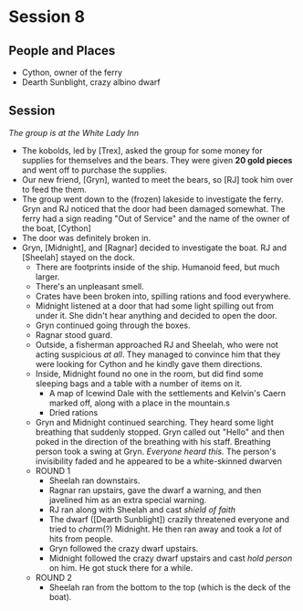 
# Session 8
## People and Places
* Cython, owner of the ferry
* Dearth Sunblight, crazy albino dwarf
## Session
_The group is at the White Lady Inn_
* The kobolds, led by [Trex], asked the group for some money for supplies for themselves and the bears. They were given **20 gold pieces** and went off to purchase the supplies.
* Our new friend, [Gryn], wanted to meet the bears, so [RJ] took him over to feed the them.
* The group went down to the (frozen) lakeside to investigate the ferry. Gryn and RJ noticed that the door had been damaged somewhat. The ferry had a sign reading "Out of Service" and the name of the owner of the boat, [Cython]
* The door was definitely broken in.
* Gryn, [Midnight], and [Ragnar] decided to investigate the boat. RJ and [Sheelah] stayed on the dock.
	* There are footprints inside of the ship. Humanoid feed, but much larger.
	* There's an unpleasant smell.
	* Crates have been broken into, spilling rations and food everywhere.
	* Midnight listened at a door that had some light spilling out from under it. She didn't hear anything and decided to open the door.
	* Gryn continued going through the boxes.
	* Ragnar stood guard.
	* Outside, a fisherman approached RJ and Sheelah, who were not acting suspicious _at all_. They managed to convince him that they were looking for Cython and he kindly gave them directions.
	* Inside, Midnight found no one in the room, but did find some sleeping bags and a table with a number of items on it.
		* A map of Icewind Dale with the settlements and Kelvin's Caern marked off, along with a place in the mountain.s
		* Dried rations
	* Gryn and Midnight continued searching. They heard some light breathing that suddenly stopped. Gryn called out "Hello" and then poked in the direction of the breathing with his staff. Breathing person took a swing at Gryn. _Everyone heard this._ The person's invisibility faded and he appeared to be a white-skinned dwarven
	* ROUND 1
		* Sheelah ran downstairs.
		* Ragnar ran upstairs, gave the dwarf a warning, and then javelined him as an extra special warning.
		* RJ ran along with Sheelah and cast _shield of faith_
		* The dwarf ([Dearth Sunblight]) crazily threatened everyone and tried to _charm_(?) Midnight. He then ran away and took a _lot_ of hits from people.
		* Gryn followed the crazy dwarf upstairs.
		* Midnight followed the crazy dwarf upstairs and cast _hold person_ on him. He got stuck there for a while.
	* ROUND 2
		* Sheelah ran from the bottom to the top (which is the deck of the boat).
<!--stackedit_data:
eyJoaXN0b3J5IjpbMTA3MjYxMDY1NSwyMDg1NzY1MDc1LDEyMz
U1OTk5NDEsNDU1ODA0MDEzLC0xNzE4NTgzNTQ3LDEwNDkxMzA5
NywtNjQ5ODIwMjk5LC05OTM2NjM3NjEsLTEyNDA3ODY5MTEsLT
E0ODM4MzkxMzgsMTQxOTYzODA2MywxMDMyOTEwNjYxXX0=
-->